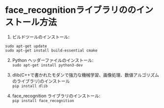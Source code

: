 # face_recognitionライブラリののインストール方法

1. ビルドツールのインストール:
```
sudo apt-get update
sudo apt-get install build-essential cmake
```

2. Python ヘッダーファイルのインストール:  
```sudo apt-get install python3-dev```

3. dlib(C++で書かれたモダンで強力な機械学習、画像処理、数値アルゴリズムのライブラリ)のインストール  
```pip install dlib```

4. face_recognition ライブラリのインストール:  
```pip install face_recognition```